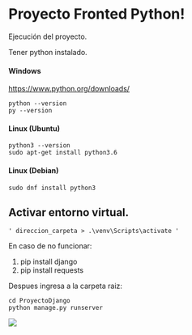 # Proyecto Fronted Python!

Ejecución del proyecto.

Tener python instalado.

#### Windows
https://www.python.org/downloads/

    python --version
    py --version

#### Linux (Ubuntu)

    python3 --version
    sudo apt-get install python3.6

#### Linux (Debian)

    sudo dnf install python3

## Activar entorno virtual.

`' direccion_carpeta > .\venv\Scripts\activate '`

En caso de no funcionar:
1. pip install django
2. pip install requests

Despues ingresa a la carpeta raiz:

    cd ProyectoDjango
    python manage.py runserver

![](https://encrypted-tbn0.gstatic.com/images?q=tbn:ANd9GcQMjc_Z4VEZf6YUhMdIoYIIqH82fawNqZhEd4NnOaJaHQ&s)
